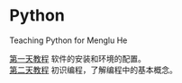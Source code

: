 # Python
 Teaching Python for Menglu He

[第一天教程](Tutorial/Guide01.md) 软件的安装和环境的配置。  
[第二天教程](Tutorial/Guide02.md) 初识编程，了解编程中的基本概念。